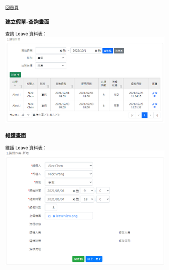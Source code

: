[回首頁](../../Readme-CN.md)
### 建立假單-查詢畫面
查詢 Leave 資料表：
![查詢畫面](image/leave-read.png)

### 維護畫面
維護 Leave 資料表：
![維護畫面](image/leave-edit.png)
